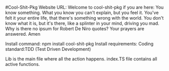 #Cool-Shit-Pkg
Website URL:
Welcome to cool-shit-pkg if you are here: You know something. What you know you can't explain, but you feel it. You've felt it your entire life, that there's something wrong with the world. You don't know what it is, but it's there, like a splinter in your mind, driving you mad. Why is there no ipsum for Robert De Niro quotes? Your prayers are answered. Amen

Install command: npm install cool-shit-pkg
Install requirements:
Coding standard:TDD (Test Driven Development)

Lib is the main file where all the action happens.
 index.TS file contains all active functions. 

